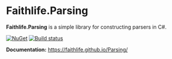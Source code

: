 # Faithlife.Parsing

**Faithlife.Parsing** is a simple library for constructing parsers in C#.

[![NuGet](https://img.shields.io/nuget/v/Faithlife.Parsing.svg)](https://www.nuget.org/packages/Faithlife.Parsing) [![Build status](https://ci.appveyor.com/api/projects/status/dj1ngwmdk6vgig7b?svg=true)](https://ci.appveyor.com/project/ejball/parsing)

**Documentation:** https://faithlife.github.io/Parsing/
